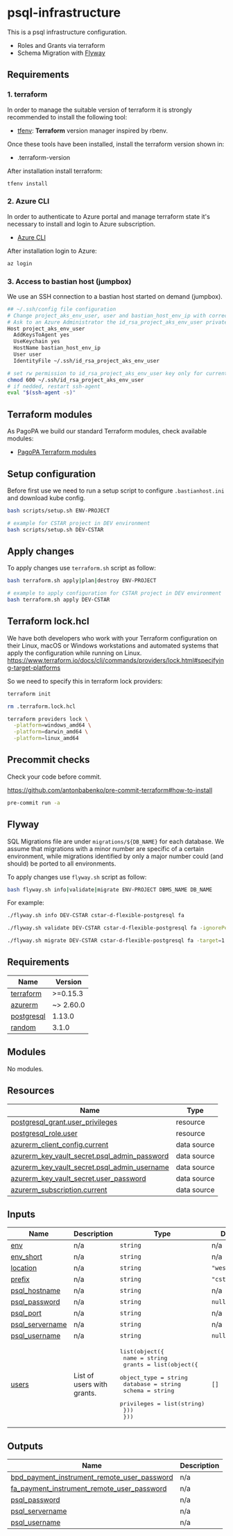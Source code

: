 # psql-infrastructure

This is a psql infrastructure configuration.

- Roles and Grants via terraform
- Schema Migration with [Flyway](https://flywaydb.org/documentation/concepts/migrations.html)

## Requirements

### 1. terraform

In order to manage the suitable version of terraform it is strongly recommended to install the following tool:

- [tfenv](https://github.com/tfutils/tfenv): **Terraform** version manager inspired by rbenv.

Once these tools have been installed, install the terraform version shown in:

- .terraform-version

After installation install terraform:

```sh
tfenv install
```

### 2. Azure CLI

In order to authenticate to Azure portal and manage terraform state it's necessary to install and login to Azure subscription.

- [Azure CLI](https://docs.microsoft.com/it-it/cli/azure/install-azure-cli)

After installation login to Azure:

```sh
az login
```

### 3. Access to bastian host (jumpbox)

We use an SSH connection to a bastian host started on demand (jumpbox).

```sh
## ~/.ssh/config file configuration
# Change project_aks_env_user, user and bastian_host_env_ip with correct values
# Ask to an Azure Administrator the id_rsa_project_aks_env_user private key
Host project_aks_env_user
  AddKeysToAgent yes
  UseKeychain yes
  HostName bastian_host_env_ip
  User user
  IdentityFile ~/.ssh/id_rsa_project_aks_env_user
```

```sh
# set rw permission to id_rsa_project_aks_env_user key only for current user
chmod 600 ~/.ssh/id_rsa_project_aks_env_user
# if nedded, restart ssh-agent
eval "$(ssh-agent -s)"
```

## Terraform modules

As PagoPA we build our standard Terraform modules, check available modules:

- [PagoPA Terraform modules](https://github.com/search?q=topic%3Aterraform-modules+org%3Apagopa&type=repositories)

## Setup configuration

Before first use we need to run a setup script to configure `.bastianhost.ini` and download kube config.

```sh
bash scripts/setup.sh ENV-PROJECT

# example for CSTAR project in DEV environment
bash scripts/setup.sh DEV-CSTAR
```

## Apply changes

To apply changes use `terraform.sh` script as follow:

```sh
bash terraform.sh apply|plan|destroy ENV-PROJECT

# example to apply configuration for CSTAR project in DEV environment
bash terraform.sh apply DEV-CSTAR
```

## Terraform lock.hcl

We have both developers who work with your Terraform configuration on their Linux, macOS or Windows workstations and automated systems that apply the configuration while running on Linux.
<https://www.terraform.io/docs/cli/commands/providers/lock.html#specifying-target-platforms>

So we need to specify this in terraform lock providers:

```sh
terraform init

rm .terraform.lock.hcl

terraform providers lock \
  -platform=windows_amd64 \
  -platform=darwin_amd64 \
  -platform=linux_amd64
```

## Precommit checks

Check your code before commit.

<https://github.com/antonbabenko/pre-commit-terraform#how-to-install>

```sh
pre-commit run -a
```

## Flyway

SQL Migrations file are under `migrations/${DB_NAME}` for each database.
We assume that migrations with a minor number are specific of a certain environment,
while migrations identified by only a major number could (and should) be ported to all environments.

To apply changes use `flyway.sh` script as follow:

```sh
bash flyway.sh info|validate|migrate ENV-PROJECT DBMS_NAME DB_NAME
```

For example:

```sh
./flyway.sh info DEV-CSTAR cstar-d-flexible-postgresql fa
```

```sh
./flyway.sh validate DEV-CSTAR cstar-d-flexible-postgresql fa -ignorePendingMigrations=true
```

```sh
./flyway.sh migrate DEV-CSTAR cstar-d-flexible-postgresql fa -target=1
```

<!-- markdownlint-disable -->
<!-- BEGIN_TF_DOCS -->
## Requirements

| Name | Version |
|------|---------|
| <a name="requirement_terraform"></a> [terraform](#requirement\_terraform) | >=0.15.3 |
| <a name="requirement_azurerm"></a> [azurerm](#requirement\_azurerm) | ~> 2.60.0 |
| <a name="requirement_postgresql"></a> [postgresql](#requirement\_postgresql) | 1.13.0 |
| <a name="requirement_random"></a> [random](#requirement\_random) | 3.1.0 |

## Modules

No modules.

## Resources

| Name | Type |
|------|------|
| [postgresql_grant.user_privileges](https://registry.terraform.io/providers/cyrilgdn/postgresql/1.13.0/docs/resources/grant) | resource |
| [postgresql_role.user](https://registry.terraform.io/providers/cyrilgdn/postgresql/1.13.0/docs/resources/role) | resource |
| [azurerm_client_config.current](https://registry.terraform.io/providers/hashicorp/azurerm/latest/docs/data-sources/client_config) | data source |
| [azurerm_key_vault_secret.psql_admin_password](https://registry.terraform.io/providers/hashicorp/azurerm/latest/docs/data-sources/key_vault_secret) | data source |
| [azurerm_key_vault_secret.psql_admin_username](https://registry.terraform.io/providers/hashicorp/azurerm/latest/docs/data-sources/key_vault_secret) | data source |
| [azurerm_key_vault_secret.user_password](https://registry.terraform.io/providers/hashicorp/azurerm/latest/docs/data-sources/key_vault_secret) | data source |
| [azurerm_subscription.current](https://registry.terraform.io/providers/hashicorp/azurerm/latest/docs/data-sources/subscription) | data source |

## Inputs

| Name | Description | Type | Default | Required |
|------|-------------|------|---------|:--------:|
| <a name="input_env"></a> [env](#input\_env) | n/a | `string` | n/a | yes |
| <a name="input_env_short"></a> [env\_short](#input\_env\_short) | n/a | `string` | n/a | yes |
| <a name="input_location"></a> [location](#input\_location) | n/a | `string` | `"westeurope"` | no |
| <a name="input_prefix"></a> [prefix](#input\_prefix) | n/a | `string` | `"cstar"` | no |
| <a name="input_psql_hostname"></a> [psql\_hostname](#input\_psql\_hostname) | n/a | `string` | n/a | yes |
| <a name="input_psql_password"></a> [psql\_password](#input\_psql\_password) | n/a | `string` | `null` | no |
| <a name="input_psql_port"></a> [psql\_port](#input\_psql\_port) | n/a | `string` | n/a | yes |
| <a name="input_psql_servername"></a> [psql\_servername](#input\_psql\_servername) | n/a | `string` | n/a | yes |
| <a name="input_psql_username"></a> [psql\_username](#input\_psql\_username) | n/a | `string` | `null` | no |
| <a name="input_users"></a> [users](#input\_users) | List of users with grants. | <pre>list(object({<br>    name = string<br>    grants = list(object({<br>      object_type = string<br>      database    = string<br>      schema      = string<br>      privileges  = list(string)<br>    }))<br>  }))</pre> | `[]` | no |

## Outputs

| Name | Description |
|------|-------------|
| <a name="output_bpd_payment_instrument_remote_user_password"></a> [bpd\_payment\_instrument\_remote\_user\_password](#output\_bpd\_payment\_instrument\_remote\_user\_password) | n/a |
| <a name="output_fa_payment_instrument_remote_user_password"></a> [fa\_payment\_instrument\_remote\_user\_password](#output\_fa\_payment\_instrument\_remote\_user\_password) | n/a |
| <a name="output_psql_password"></a> [psql\_password](#output\_psql\_password) | n/a |
| <a name="output_psql_servername"></a> [psql\_servername](#output\_psql\_servername) | n/a |
| <a name="output_psql_username"></a> [psql\_username](#output\_psql\_username) | n/a |
<!-- END_TF_DOCS -->
